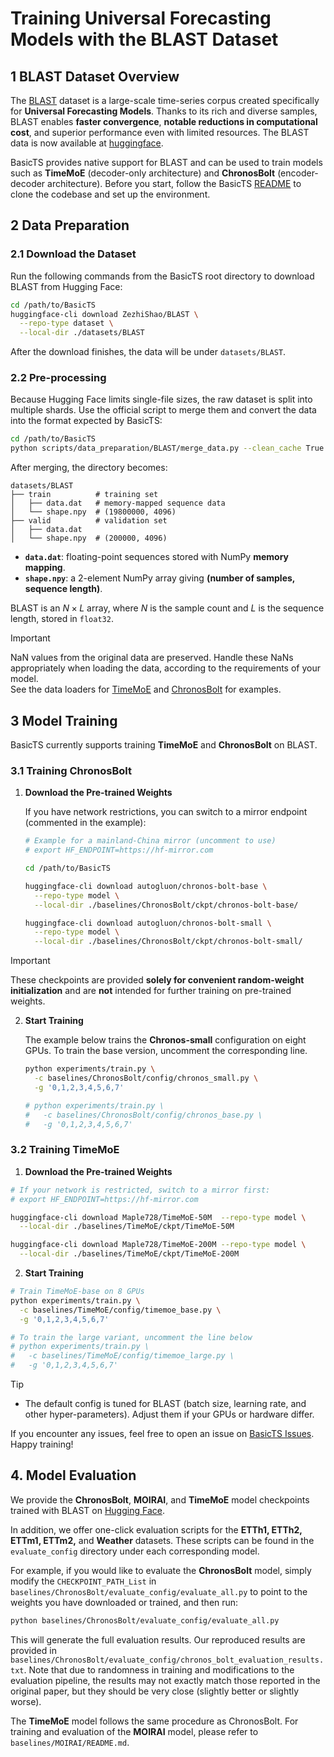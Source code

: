 # Training Universal Forecasting Models with the BLAST Dataset

## 1  BLAST Dataset Overview

The [BLAST](https://arxiv.org/abs/2505.17871) dataset is a large-scale time-series corpus created specifically for **Universal Forecasting Models**. Thanks to its rich and diverse samples, BLAST enables **faster convergence**, **notable reductions in computational cost**, and superior performance even with limited resources. The BLAST data is now available at [huggingface](https://huggingface.co/datasets/ZezhiShao/BLAST).

BasicTS provides native support for BLAST and can be used to train models such as **TimeMoE** (decoder-only architecture) and **ChronosBolt** (encoder-decoder architecture). Before you start, follow the BasicTS [README](../README.md) to clone the codebase and set up the environment.

## 2  Data Preparation

### 2.1  Download the Dataset

Run the following commands from the BasicTS root directory to download BLAST from Hugging Face:

```bash
cd /path/to/BasicTS
huggingface-cli download ZezhiShao/BLAST \
  --repo-type dataset \
  --local-dir ./datasets/BLAST
```

After the download finishes, the data will be under `datasets/BLAST`.

### 2.2  Pre-processing

Because Hugging Face limits single-file sizes, the raw dataset is split into multiple shards. Use the official script to merge them and convert the data into the format expected by BasicTS:

```bash
cd /path/to/BasicTS
python scripts/data_preparation/BLAST/merge_data.py --clean_cache True
```

After merging, the directory becomes:

```
datasets/BLAST
├── train          # training set
│   ├── data.dat   # memory-mapped sequence data
│   └── shape.npy  # (19800000, 4096)
├── valid          # validation set
│   ├── data.dat
│   └── shape.npy  # (200000, 4096)
```

- **`data.dat`**: floating-point sequences stored with NumPy **memory mapping**.  
- **`shape.npy`**: a 2-element NumPy array giving **(number of samples, sequence length)**.

BLAST is an $N \times L$ array, where $N$ is the sample count and $L$ is the sequence length, stored in `float32`.  

> [!IMPORTANT]
> NaN values from the original data are preserved. Handle these NaNs appropriately when loading the data, according to the requirements of your model.  
> See the data loaders for [TimeMoE](../baselines/TimeMoE/data/dataset.py) and [ChronosBolt](../baselines/ChronosBolt/data/dataset.py) for examples.

## 3  Model Training

BasicTS currently supports training **TimeMoE** and **ChronosBolt** on BLAST.

### 3.1  Training ChronosBolt

1. **Download the Pre-trained Weights**

   If you have network restrictions, you can switch to a mirror endpoint (commented in the example):

   ```bash
   # Example for a mainland-China mirror (uncomment to use)
   # export HF_ENDPOINT=https://hf-mirror.com

   cd /path/to/BasicTS

   huggingface-cli download autogluon/chronos-bolt-base \
     --repo-type model \
     --local-dir ./baselines/ChronosBolt/ckpt/chronos-bolt-base/

   huggingface-cli download autogluon/chronos-bolt-small \
     --repo-type model \
     --local-dir ./baselines/ChronosBolt/ckpt/chronos-bolt-small/
   ```

> [!IMPORTANT]
> These checkpoints are provided **solely for convenient random-weight initialization** and are **not** intended for further training on pre-trained weights.

2. **Start Training**

   The example below trains the **Chronos-small** configuration on eight GPUs. To train the base version, uncomment the corresponding line.

   ```bash
   python experiments/train.py \
     -c baselines/ChronosBolt/config/chronos_small.py \
     -g '0,1,2,3,4,5,6,7'

   # python experiments/train.py \
   #   -c baselines/ChronosBolt/config/chronos_base.py \
   #   -g '0,1,2,3,4,5,6,7'
   ```

### 3.2 Training TimeMoE

1. **Download the Pre-trained Weights**

  ```bash
  # If your network is restricted, switch to a mirror first:
  # export HF_ENDPOINT=https://hf-mirror.com

  huggingface-cli download Maple728/TimeMoE-50M  --repo-type model \
    --local-dir ./baselines/TimeMoE/ckpt/TimeMoE-50M

  huggingface-cli download Maple728/TimeMoE-200M --repo-type model \
    --local-dir ./baselines/TimeMoE/ckpt/TimeMoE-200M
  ```

2. **Start Training**

  ```bash
  # Train TimeMoE-base on 8 GPUs
  python experiments/train.py \
    -c baselines/TimeMoE/config/timemoe_base.py \
    -g '0,1,2,3,4,5,6,7'

  # To train the large variant, uncomment the line below
  # python experiments/train.py \
  #   -c baselines/TimeMoE/config/timemoe_large.py \
  #   -g '0,1,2,3,4,5,6,7'
  ```

> [!TIP]
> - The default config is tuned for BLAST (batch size, learning rate, and other hyper-parameters). Adjust them if your GPUs or hardware differ.  

If you encounter any issues, feel free to open an issue on [BasicTS Issues](https://github.com/GestaltCogTeam/BasicTS/issues). Happy training!

## 4. Model Evaluation

We provide the **ChronosBolt**, **MOIRAI**, and **TimeMoE** model checkpoints trained with BLAST on [Hugging Face](https://huggingface.co/ZezhiShao/BLAST_CKPTS/tree/main).

In addition, we offer one-click evaluation scripts for the **ETTh1, ETTh2, ETTm1, ETTm2,** and **Weather** datasets. These scripts can be found in the `evaluate_config` directory under each corresponding model.

For example, if you would like to evaluate the **ChronosBolt** model, simply modify the `CHECKPOINT_PATH_List` in
`baselines/ChronosBolt/evaluate_config/evaluate_all.py` to point to the weights you have downloaded or trained, and then run:

```bash
python baselines/ChronosBolt/evaluate_config/evaluate_all.py
```

This will generate the full evaluation results. Our reproduced results are provided in
`baselines/ChronosBolt/evaluate_config/chronos_bolt_evaluation_results.txt`. Note that due to randomness in training and modifications to the evaluation pipeline, the results may not exactly match those reported in the original paper, but they should be very close (slightly better or slightly worse).

The **TimeMoE** model follows the same procedure as ChronosBolt.
For training and evaluation of the **MOIRAI** model, please refer to `baselines/MOIRAI/README.md`.
